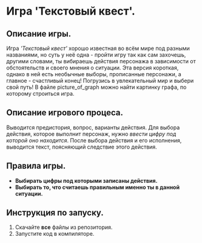 # Игра 'Текстовый квест'.

## Описание игры.

Игра *'Текстовый квест'* хорошо известная во всём мире под разными названиями, но суть у неё одна - пройти игру так как сам захочешь, другими словами, ты вибираешь действия персонажа в зависимости от обстоятельств и своего мнения о ситуации. Эта версия короткая, однако в ней есть необычные выборы, прописанные персонажи, а главное - счастливый конец! Погрузись в увлекательный мир и выбери свой путь! В файле picture_of_graph можно найти картинку графа, по которому строиться игра.

## Описание игрового процеса.

Выводится предистория, вопрос, варианты действия. Для выбора действия, которое выполнит персонаж, нужно *ввести цифру под которой оно находится*. После выбора действия и его исполнения, выводится текст, поясняющий следствие этого действия.

## Правила игры.

* **Выбирать цифры под которыми записаны действия.**
* **Выбирать то, что считаешь правильным именно ты в данной ситуации.**

## Инструкция по запуску.

1) Скачайте **все** файлы из репозитория.
2) Запустите код в компиляторе.
